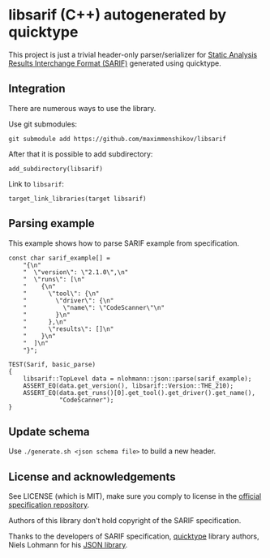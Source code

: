 # libsarif (C++) autogenerated by quicktype

This project is just a trivial header-only parser/serializer for [Static Analysis Results Interchange Format (SARIF)](https://github.com/oasis-tcs/sarif-spec) generated using quicktype.

## Integration

There are numerous ways to use the library.

Use git submodules:
```
git submodule add https://github.com/maximmenshikov/libsarif
```

After that it is possible to add subdirectory:

```add_subdirectory(libsarif)```

Link to `libsarif`:

```
target_link_libraries(target libsarif)
```

## Parsing example

This example shows how to parse SARIF example from specification.

```
const char sarif_example[] =
    "{\n"
    "  \"version\": \"2.1.0\",\n"
    "  \"runs\": [\n"
    "    {\n"
    "      \"tool\": {\n"
    "        \"driver\": {\n"
    "          \"name\": \"CodeScanner\"\n"
    "        }\n"
    "      },\n"
    "      \"results\": []\n"
    "    }\n"
    "  ]\n"
    "}";

TEST(Sarif, basic_parse)
{
    libsarif::TopLevel data = nlohmann::json::parse(sarif_example);
    ASSERT_EQ(data.get_version(), libsarif::Version::THE_210);
    ASSERT_EQ(data.get_runs()[0].get_tool().get_driver().get_name(),
              "CodeScanner");
}
```

## Update schema

Use ```./generate.sh <json schema file>``` to build a new header.

## License and acknowledgements

See LICENSE (which is MIT), make sure you comply to license in the [official specification repository](https://github.com/oasis-tcs/sarif-spec).

Authors of this library don't hold copyright of the SARIF specification.

Thanks to the developers of SARIF specification, [quicktype](https://github.com/quicktype/quicktype) library authors, Niels Lohmann for his [JSON library](https://github.com/nlohmann/json).
